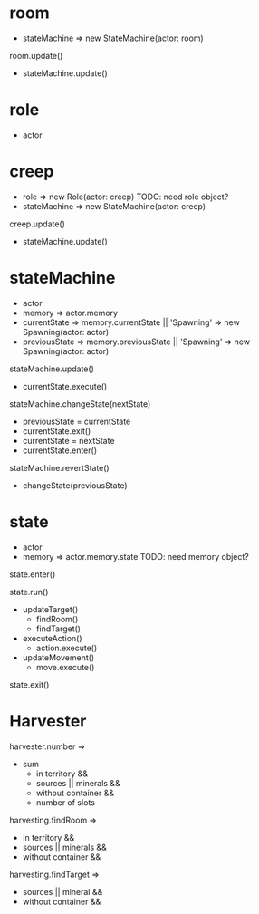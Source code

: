 # room
  - stateMachine => new StateMachine(actor: room)

room.update()
  - stateMachine.update()

# role
  - actor

# creep
  - role => new Role(actor: creep) TODO: need role object?
  - stateMachine => new StateMachine(actor: creep)

creep.update()
  - stateMachine.update()

# stateMachine
  - actor
  - memory => actor.memory
  - currentState => memory.currentState || 'Spawning' => new Spawning(actor: actor)
  - previousState => memory.previousState || 'Spawning' => new Spawning(actor: actor)

stateMachine.update()
  - currentState.execute()

stateMachine.changeState(nextState)
  - previousState = currentState
  - currentState.exit()
  - currentState = nextState
  - currentState.enter()

stateMachine.revertState()
  - changeState(previousState)

# state
  - actor
  - memory => actor.memory.state TODO: need memory object?

state.enter()

state.run()
  - updateTarget()
    - findRoom()
    - findTarget()
  - executeAction()
    - action.execute()
  - updateMovement()
    - move.execute()

state.exit()





# Harvester
harvester.number =>
  - sum
    - in territory &&
    - sources || minerals &&
    - without container &&
    - number of slots

harvesting.findRoom =>
  - in territory &&
  - sources || minerals &&
  - without container &&

harvesting.findTarget =>
  - sources || mineral &&
  - without container &&
